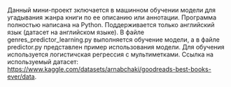 Данный мини-проект зключается в машинном обучении модели для угадывания жанра книги по ее описанию или аннотации.
Программа полностью написана на Python.
Поддерживается только английский язык (датасет на английском языке).
В файле genres_predictor_learning.py выполняется обучение модели, а в файле predictor.py представлен пример использования модели.
Для обучения используется логистичская регрессия с мультиметками.
Ссылка на используемый датасет: https://www.kaggle.com/datasets/arnabchaki/goodreads-best-books-ever/data.
